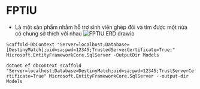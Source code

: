 # FPTIU
- Là một sản phẩm nhằm hỗ trợ sinh viên ghép đôi và tìm được một nửa có chung sở thích với nhau
![FPTIU ERD drawio](https://github.com/PhucPhuc1111/DestinyMatch/assets/117078272/771bcb7b-342e-490b-bbf7-f14a9d015f1b)

`Scaffold-DbContext "Server=localhost;Database=[DestinyMatch];uid=sa;pwd=12345;TrustedServerCertificate=True;" Microsoft.EntityFrameworkCore.SqlServer -OutputDir Models`

`dotnet ef dbcontext scaffold "Server=localhost;Database=DestinyMatch;uid=sa;pwd=12345;TrustServerCertificate=True" Microsoft.EntityFrameworkCore.SqlServer --output-dir Models`
